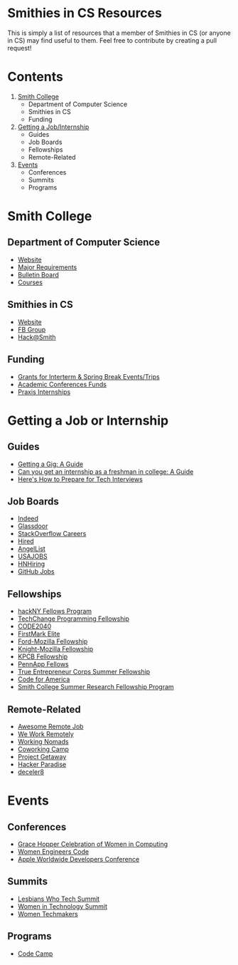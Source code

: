 # Smithies in CS Resources
This is simply a list of resources that a member of Smithies in CS (or anyone in CS) may find useful to them. Feel free to contribute by creating a pull request!

# Contents
1. [Smith College](https://github.com/ralren/smithies-in-cs-resources#smith-college)
	- Department of Computer Science
    - Smithies in CS
    - Funding
2. [Getting a Job/Internship](https://github.com/ralren/smithies-in-cs-resources#getting-a-job-or-internship)
	- Guides
	- Job Boards
	- Fellowships
  	- Remote-Related
3. [Events](https://github.com/ralren/smithies-in-cs-resources#events)
	- Conferences
	- Summits
	- Programs




# Smith College

## Department of Computer Science
- [Website](http://cs.smith.edu/)
- [Major Requirements](http://cs.smith.edu/req_major.php)
- [Bulletin Board](http://www.cs.smith.edu/News/)
- [Courses](http://www.cs.smith.edu/courses.php)

## Smithies in CS
- [Website](http://sophia.smith.edu/smithcs/)
- [FB Group](https://www.facebook.com/groups/SmithiesInCS/?ref=browser)
- [Hack@Smith](http://hackatsmith.org/)

## Funding
- [Grants for Interterm & Spring Break Events/Trips](http://www.smith.edu/ssas/grants_breaks.php)
- [Academic Conferences Funds](http://www.smith.edu/doc/documents/STUDENTFUNDINGFORM2015-16_002.pdf)
- [Praxis Internships](http://www.smith.edu/acad_specialpraxis.php)


# Getting a Job or Internship

## Guides
- [Getting a Gig: A Guide](https://github.com/cassidoo/getting-a-gig)
- [Can you get an internship as a freshman in college: A Guide](https://www.reddit.com/r/cscareerquestions/comments/rghrs/can_you_get_an_internship_as_a_freshman_in/)
- [Here's How to Prepare for Tech Interviews](https://www.reddit.com/r/cscareerquestions/comments/1jov24/heres_how_to_prepare_for_tech_interviews/)

## Job Boards
- [Indeed](http://www.indeed.com/)
- [Glassdoor](http://www.glassdoor.com/)
- [StackOverflow Careers](http://careers.stackoverflow.com/)
- [Hired](https://hired.com/)
- [AngelList](https://angel.co/jobs)
- [USAJOBS](https://www.usajobs.gov/)
- [HNHiring](http://hnhiring.me/)
- [GitHub Jobs](https://jobs.github.com/)

## Fellowships
- [hackNY Fellows Program](https://apply.hackny.org/)
- [TechChange Programming Fellowship](https://www.techchange.org/fellowship/)
- [CODE2040](http://www.code2040.org/students/)
- [FirstMark Elite](http://firstmarkelite.com/)
- [Ford-Mozilla Fellowship](https://advocacy.mozilla.org/open-web-fellows/)
- [Knight-Mozilla Fellowship](https://opennews.org/what/fellowships/info/)
- [KPCB Fellowship](http://kpcbfellows.com/)
- [PennApp Fellows](http://www.pennappsfellows.com/)
- [True Entrepreneur Corps Summer Fellowship](https://trueventures.com/tec/)
- [Code for America](http://www.codeforamerica.org/)
- [Smith College Summer Research Fellowship Program](http://www.science.smith.edu/student-opportunities/surf/surf-application/)

## Remote-Related
- [Awesome Remote Job](https://github.com/lukasz-madon/awesome-remote-job#job-boards)
- [We Work Remotely](https://weworkremotely.com/)
- [Working Nomads](http://www.workingnomads.co/)
- [Coworking Camp](http://www.coworking-camp.com/)
- [Project Getaway](http://www.projectgetaway.com/)
- [Hacker Paradise](http://www.hackerparadise.org/)
- [deceler8](http://www.sierraymar.co/decelerate/#intro)

# Events

## Conferences
- [Grace Hopper Celebration of Women in Computing](http://ghc.anitaborg.org/)
- [Women Engineers Code](http://www.wecodeharvard.com/)
- [Apple Worldwide Developers Conference](https://developer.apple.com/wwdc/)

## Summits
- [Lesbians Who Tech Summit](http://lesbianswhotech.org/)
- [Women in Technology Summit](https://www.witi.com/conferences/)
- [Women Techmakers](https://www.womentechmakers.com)

## Programs
- [Code Camp](https://squareup.com/code-camp)

